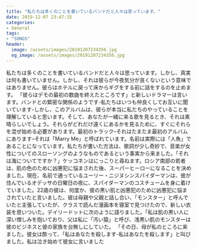 ```yaml
---
title: "私たちは多くのことを書いているバンドだと人々は思っています。"
date: 2019-12-07 23:47:15
categories:
- General
tags:
- "SONGS"
header:
  image: /assets/images/20191207234356.jpg
  og_image: /assets/images/20191207234356.jpg
---
```


私たちは多くのことを書いているバンドだと人々は思っています。しかし、真実は何も書いていません。しかし、それは彼らが今夜気分が良くないという意味ではありません。彼らはホテルに戻って床からギグをする前に話をするのを止めます。 「彼らはデモの最初の数曲を終えたところです」と新しいドラマーは言います。バンドとの緊密な関係のようです-私たちはいつも仲良くしてお互いに聞いています-しかし、このアルバムは、彼らが本当に私たちのやっていることを理解していると思います。そして、あなたが一緒に来る歌を見るとき、それは素晴らしいでしょう。それらがどれだけ遠くにあるかを見るために、すぐにそれらを混ぜ始める必要があります。最初のトラック–それはたまたま最初のアルバムにあります–それは「Marry Me」と呼ばれています。名前は実際には「人魚」であることになっています。私たちが書いた方法は、歌詞が少し奇妙で、音楽が女性についてのスローソングのようなものであるという事実から来ました。「それは海についてですか？」ケッコネンはにっこりと尋ねます。ロシア南部の若者は、肌の色のために凶悪犯に悩まされた後、スーパーヒーローになることを決めました。現在、名前で通っているユーリー・ニジヌシンスパイダーマンは、彼が住んでいるオデッサの日曜日の夜に、スパイダーマンのコスチュームを身に着けていました。22歳の彼は、何度か、彼の黒い肌と凶悪犯のために凶悪犯に悩まされていたと言いました。彼は母親や父親と話し合い、「モンスター」と呼んでいたと主張していたが、クラスで読んだ漫画本を寝室で見つけたので、新しい衣装を思いついた。デイリードットに次のように語りました。「私は肌の黒い人に深い憎しみを抱いており、父は私に「汚い猿」と呼び、浅黒い肌のモンスターは彼のビジネスと彼の家族を台無しにしていた。 「その日、母が私のところに来ました。彼女は酔って、「私はあなたを殺します-私はあなたを殺します」と叫びました。私は泣き始めて彼女に言いました

